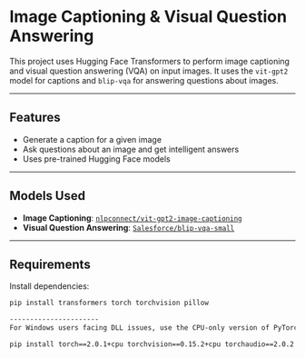 # Image Captioning & Visual Question Answering

This project uses Hugging Face Transformers to perform image captioning and visual question answering (VQA) on input images. It uses the `vit-gpt2` model for captions and `blip-vqa` for answering questions about images.

---

## Features

- Generate a caption for a given image
- Ask questions about an image and get intelligent answers
- Uses pre-trained Hugging Face models

---

## Models Used

- **Image Captioning**: [`nlpconnect/vit-gpt2-image-captioning`](https://huggingface.co/nlpconnect/vit-gpt2-image-captioning)
- **Visual Question Answering**: [`Salesforce/blip-vqa-small`](https://huggingface.co/Salesforce/blip-vqa-small)

---

## Requirements

Install dependencies:

```bash
pip install transformers torch torchvision pillow

----------------------
For Windows users facing DLL issues, use the CPU-only version of PyTorch:

pip install torch==2.0.1+cpu torchvision==0.15.2+cpu torchaudio==2.0.2 --index-u